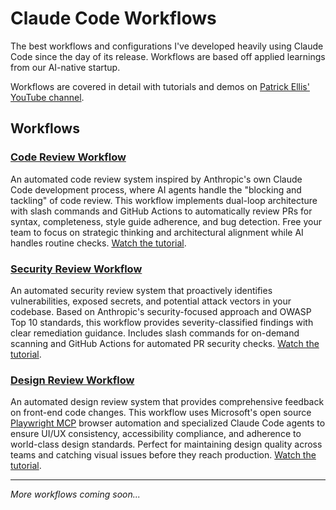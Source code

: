 # Claude Code Workflows
The best workflows and configurations I've developed heavily using Claude Code since the day of its release. Workflows are based off applied learnings from our AI-native startup. 

Workflows are covered in detail with tutorials and demos on [Patrick Ellis' YouTube channel](https://www.youtube.com/@PatrickOakleyEllis).

## Workflows

### [Code Review Workflow](./code-review/)
An automated code review system inspired by Anthropic's own Claude Code development process, where AI agents handle the "blocking and tackling" of code review. This workflow implements dual-loop architecture with slash commands and GitHub Actions to automatically review PRs for syntax, completeness, style guide adherence, and bug detection. Free your team to focus on strategic thinking and architectural alignment while AI handles routine checks. [Watch the tutorial](https://www.youtube.com/watch?v=nItsfXwujjg).

### [Security Review Workflow](./security-review/)
An automated security review system that proactively identifies vulnerabilities, exposed secrets, and potential attack vectors in your codebase. Based on Anthropic's security-focused approach and OWASP Top 10 standards, this workflow provides severity-classified findings with clear remediation guidance. Includes slash commands for on-demand scanning and GitHub Actions for automated PR security checks. [Watch the tutorial](https://www.youtube.com/watch?v=nItsfXwujjg).

### [Design Review Workflow](./design-review/)
An automated design review system that provides comprehensive feedback on front-end code changes. This workflow uses Microsoft's open source [Playwright MCP](https://github.com/microsoft/playwright-mcp) browser automation and specialized Claude Code agents to ensure UI/UX consistency, accessibility compliance, and adherence to world-class design standards. Perfect for maintaining design quality across teams and catching visual issues before they reach production. [Watch the tutorial](https://www.youtube.com/watch?v=xOO8Wt_i72s).

---

*More workflows coming soon...*
